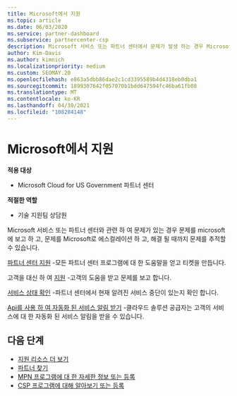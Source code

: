 ```yaml
---
title: Microsoft에서 지원
ms.topic: article
ms.date: 06/03/2020
ms.service: partner-dashboard
ms.subservice: partnercenter-csp
description: Microsoft 서비스 또는 파트너 센터에서 문제가 발생 하는 경우 Microsoft로 에스컬레이션 하 여 도움을 받은 후 해결 될 때까지 문제를 추적할 수 있습니다.
author: Kim-Davis
ms.author: kimnich
ms.localizationpriority: medium
ms.custom: SEOMAY.20
ms.openlocfilehash: e863a5dbb86dae2c1cd3395589b4d4318eb0dba1
ms.sourcegitcommit: 1899307642f057070b1bdd647594fc46ba61fb08
ms.translationtype: MT
ms.contentlocale: ko-KR
ms.lasthandoff: 04/30/2021
ms.locfileid: "108284148"
---
```

# <a name="support-from-microsoft"></a>Microsoft에서 지원

**적용 대상**

- Microsoft Cloud for US Government 파트너 센터

**적절한 역할**

- 기술 지원팀 상담원

Microsoft 서비스 또는 파트너 센터와 관련 하 여 문제가 있는 경우 문제를 microsoft에 보고 하 고, 문제를 Microsoft로 에스컬레이션 하 고, 해결 될 때까지 문제를 추적할 수 있습니다.

[파트너 센터 지원](report-problems-with-partner-center.md) -모든 파트너 센터 프로그램에 대 한 도움말을 얻고 티켓을 만듭니다.

고객을 대신 하 여 [지원](report-problems-on-behalf-of-a-customer.md) -고객의 도움을 받고 문제를 보고 합니다.

[서비스 상태 확인](check-service-health.md) -파트너 센터에서 현재 알려진 서비스 중단이 있는지 확인 합니다.

[Api를 사용 하 여 자동화 된 서비스 알림 받기](get-automated-service-notifications-with-our-apis.md) -클라우드 솔루션 공급자는 고객의 서비스에 대 한 자동화 된 서비스 알림을 받을 수 있습니다.

## <a name="next-steps"></a>다음 단계

- [지원 리소스 더 보기](https://partner.microsoft.com/support/?stage=1)
- [파트너 찾기](find-a-partner.md)
- [MPN 프로그램에 대 한 자세한 정보 또는 등록](https://partner.microsoft.com/membership)
- [CSP 프로그램에 대해 알아보기 또는 등록](https://partner.microsoft.com/membership/cloud-solution-provider)
